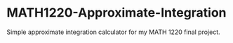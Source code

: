 # MATH1220-Approximate-Integration
Simple approximate integration calculator for my MATH 1220 final project.
